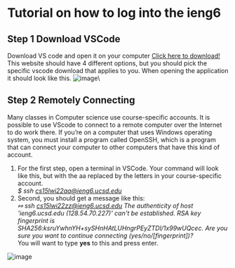 # Tutorial on how to log into the ieng6
## Step 1 Download VSCode
Download VS code and open it on your computer [Click here to download!](https://code.visualstudio.com/download) This website should have 4 different options, but you should pick the specific vscode download that applies to you. When opening the application it should look like this.
![image](https://user-images.githubusercontent.com/56976660/149557528-83f9b43b-5cb6-4b86-8669-5543a20a3bf3.png)\
## Step 2 Remotely Connecting
Many classes in Computer science use course-specific accounts. It is possible to use VScode to connect to a remote computer over the Internet to do work there.
If you’re on a computer that uses Windows operating system, you must install a program called OpenSSH, which is a program that can connect your computer to other computers that have this kind of account.
1. For the first step, open a terminal in VSCode. Your command will look like this, but with the aa replaced by the letters in your course-specific account.
<br /> *$ ssh cs15lwi22aa@ieng6.ucsd.edu* <br />
2. Second, you should get a message like this: 
<br />*⤇ ssh cs15lwi22zz@ieng6.ucsd.edu The authenticity of host 'ieng6.ucsd.edu (128.54.70.227)' can't be established. RSA key fingerprint is SHA256:ksruYwhnYH+sySHnHAtLUHngrPEyZTDl/1x99wUQcec. Are you sure you want to continue connecting (yes/no/[fingerprint])?* <br />
You will want to type **yes** to this and press enter.


![image](https://user-images.githubusercontent.com/56976660/149551755-ea8b75fd-165a-44a2-bce3-79773601125b.png)

